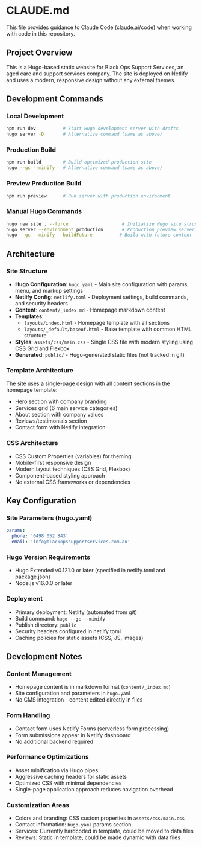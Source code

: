 # CLAUDE.md

This file provides guidance to Claude Code (claude.ai/code) when working with code in this repository.

## Project Overview

This is a Hugo-based static website for Black Ops Support Services, an aged care and support services company. The site is deployed on Netlify and uses a modern, responsive design without any external themes.

## Development Commands

### Local Development
```bash
npm run dev          # Start Hugo development server with drafts
hugo server -D       # Alternative command (same as above)
```

### Production Build
```bash
npm run build        # Build optimized production site
hugo --gc --minify   # Alternative command (same as above)
```

### Preview Production Build
```bash
npm run preview      # Run server with production environment
```

### Manual Hugo Commands
```bash
hugo new site . --force                    # Initialize Hugo site structure
hugo server --environment production       # Production preview server
hugo --gc --minify --buildFuture          # Build with future content
```

## Architecture

### Site Structure
- **Hugo Configuration**: `hugo.yaml` - Main site configuration with params, menu, and markup settings
- **Netlify Config**: `netlify.toml` - Deployment settings, build commands, and security headers
- **Content**: `content/_index.md` - Homepage markdown content
- **Templates**: 
  - `layouts/index.html` - Homepage template with all sections
  - `layouts/_default/baseof.html` - Base template with common HTML structure
- **Styles**: `assets/css/main.css` - Single CSS file with modern styling using CSS Grid and Flexbox
- **Generated**: `public/` - Hugo-generated static files (not tracked in git)

### Template Architecture
The site uses a single-page design with all content sections in the homepage template:
- Hero section with company branding
- Services grid (6 main service categories)
- About section with company values
- Reviews/testimonials section
- Contact form with Netlify integration

### CSS Architecture
- CSS Custom Properties (variables) for theming
- Mobile-first responsive design
- Modern layout techniques (CSS Grid, Flexbox)
- Component-based styling approach
- No external CSS frameworks or dependencies

## Key Configuration

### Site Parameters (hugo.yaml)
```yaml
params:
  phone: '0498 052 843'
  email: 'info@blackopssupportservices.com.au'
```

### Hugo Version Requirements
- Hugo Extended v0.121.0 or later (specified in netlify.toml and package.json)
- Node.js v16.0.0 or later

### Deployment
- Primary deployment: Netlify (automated from git)
- Build command: `hugo --gc --minify`
- Publish directory: `public`
- Security headers configured in netlify.toml
- Caching policies for static assets (CSS, JS, images)

## Development Notes

### Content Management
- Homepage content is in markdown format (`content/_index.md`)
- Site configuration and parameters in `hugo.yaml`
- No CMS integration - content edited directly in files

### Form Handling
- Contact form uses Netlify Forms (serverless form processing)
- Form submissions appear in Netlify dashboard
- No additional backend required

### Performance Optimizations
- Asset minification via Hugo pipes
- Aggressive caching headers for static assets
- Optimized CSS with minimal dependencies
- Single-page application approach reduces navigation overhead

### Customization Areas
- Colors and branding: CSS custom properties in `assets/css/main.css`
- Contact information: `hugo.yaml` params section
- Services: Currently hardcoded in template, could be moved to data files
- Reviews: Static in template, could be made dynamic with data files